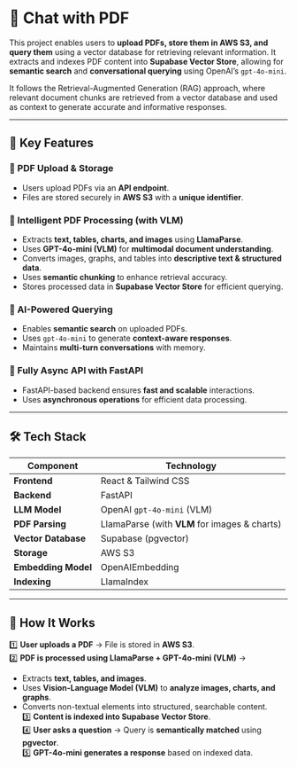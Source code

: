 # 📄 Chat with PDF

This project enables users to **upload PDFs, store them in AWS S3, and query them** using a vector database for retrieving relevant information. It extracts and indexes PDF content into **Supabase Vector Store**, allowing for **semantic search** and **conversational querying** using OpenAI’s `gpt-4o-mini`.

It follows the Retrieval-Augmented Generation (RAG) approach, where relevant document chunks are retrieved from a vector database and used as context to generate accurate and informative responses.

---

## 🚀 **Key Features**  

### 📂 PDF Upload & Storage  
- Users upload PDFs via an **API endpoint**.  
- Files are stored securely in **AWS S3** with a **unique identifier**.  

### 🧠 Intelligent PDF Processing (with **VLM**)  
- Extracts **text, tables, charts, and images** using **LlamaParse**.  
- Uses **GPT-4o-mini (VLM)** for **multimodal document understanding**.  
- Converts images, graphs, and tables into **descriptive text & structured data**.  
- Uses **semantic chunking** to enhance retrieval accuracy.  
- Stores processed data in **Supabase Vector Store** for efficient querying.  

### 🔎 AI-Powered Querying  
- Enables **semantic search** on uploaded PDFs.  
- Uses `gpt-4o-mini` to generate **context-aware responses**.  
- Maintains **multi-turn conversations** with memory.  

### 🔄 Fully Async API with FastAPI  
- FastAPI-based backend ensures **fast and scalable** interactions.  
- Uses **asynchronous operations** for efficient data processing.  

---

## 🛠 **Tech Stack**  

| Component         | Technology |
|------------------|------------|
| **Frontend**       | React & Tailwind CSS |
| **Backend**       | FastAPI |
| **LLM Model**     | OpenAI `gpt-4o-mini` (VLM) |
| **PDF Parsing**   | LlamaParse (with **VLM** for images & charts) |
| **Vector Database** | Supabase (pgvector) |
| **Storage**       | AWS S3 |
| **Embedding Model** | OpenAIEmbedding |
| **Indexing**      | LlamaIndex |

---

## 📖 **How It Works**  

1️⃣ **User uploads a PDF** → File is stored in **AWS S3**.  
2️⃣ **PDF is processed using LlamaParse + GPT-4o-mini (VLM)** →  
   - Extracts **text, tables, and images**.  
   - Uses **Vision-Language Model (VLM)** to **analyze images, charts, and graphs**.  
   - Converts non-textual elements into structured, searchable content.  
3️⃣ **Content is indexed into Supabase Vector Store**.  
4️⃣ **User asks a question** → Query is **semantically matched** using **pgvector**.  
5️⃣ **GPT-4o-mini generates a response** based on indexed data. 
